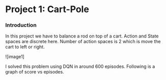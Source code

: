 # Project 1: Cart-Pole

[problem]: cart-pole/cart_pole.gif
[graph]: cart-pole/cart_pole.png

### Introduction

In this project we have to balance a rod on top of a cart. Action and State spaces are discrete here. Number of action spaces is 2 which is move the cart to left or right. 

![image1]

I solved this problem using DQN in around 600 episodes. Following is a graph of score vs episodes.
